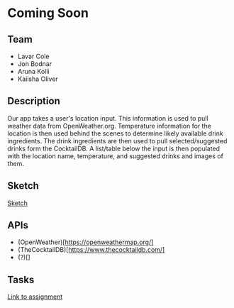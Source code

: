# Coming Soon

## Team 

* Lavar Cole
* Jon Bodnar
* Aruna Kolli
* Kaiisha Oliver

## Description 

Our app takes a user's location input. This information is used to pull weather data from OpenWeather.org. Temperature information for the location is then used behind the scenes to determine likely available drink ingredients. The drink ingredients are then used to pull selected/suggested drinks form the CocktailDB. A list/table below the input is then populated with the location name, temperature, and suggested drinks and images of them. 

## Sketch

[Sketch](https://lcole490.github.io/Project_1_Drafts/)

## APIs

* (OpenWeather)[https://openweathermap.org/] 
* (TheCocktailDB)[https://www.thecocktaildb.com/]
* (?)[]

## Tasks

[Link to assignment](https://gt.bootcampcontent.com/GT-Coding-Boot-Camp/gt-atl-fsf-pt-08-2019-u-c/wikis/Project-01)
